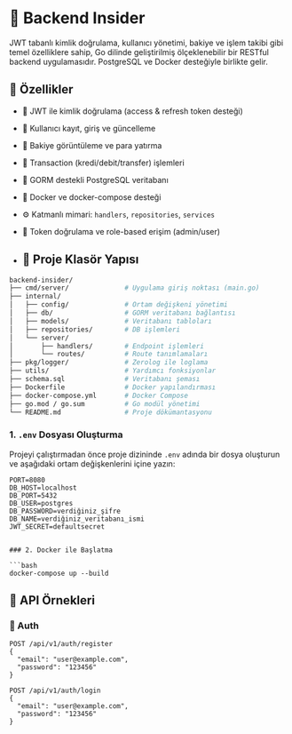 # 🧠 Backend Insider

JWT tabanlı kimlik doğrulama, kullanıcı yönetimi, bakiye ve işlem takibi gibi temel özelliklere sahip, Go dilinde geliştirilmiş ölçeklenebilir bir RESTful backend uygulamasıdır. PostgreSQL ve Docker desteğiyle birlikte gelir.

## 🚀 Özellikler

- 🔐 JWT ile kimlik doğrulama (access & refresh token desteği)
- 👤 Kullanıcı kayıt, giriş ve güncelleme
- 🏦 Bakiye görüntüleme ve para yatırma
- 💸 Transaction (kredi/debit/transfer) işlemleri
- 🧱 GORM destekli PostgreSQL veritabanı
- 🐳 Docker ve docker-compose desteği
- ⚙️ Katmanlı mimari: `handlers`, `repositories`, `services`
- 🧪 Token doğrulama ve role-based erişim (admin/user)

- ## 📁 Proje Klasör Yapısı

```bash
backend-insider/
├── cmd/server/              # Uygulama giriş noktası (main.go)
├── internal/
│   ├── config/              # Ortam değişkeni yönetimi
│   ├── db/                  # GORM veritabanı bağlantısı
│   ├── models/              # Veritabanı tabloları
│   ├── repositories/        # DB işlemleri
│   └── server/
│       ├── handlers/        # Endpoint işlemleri
│       └── routes/          # Route tanımlamaları
├── pkg/logger/              # Zerolog ile loglama
├── utils/                   # Yardımcı fonksiyonlar
├── schema.sql               # Veritabanı şeması
├── Dockerfile               # Docker yapılandırması
├── docker-compose.yml       # Docker Compose
├── go.mod / go.sum          # Go modül yönetimi
└── README.md                # Proje dökümantasyonu
```

### 1. `.env` Dosyası Oluşturma

Projeyi çalıştırmadan önce proje dizininde `.env` adında bir dosya oluşturun ve aşağıdaki ortam değişkenlerini içine yazın:

```env
PORT=8080
DB_HOST=localhost
DB_PORT=5432
DB_USER=postgres
DB_PASSWORD=verdiğiniz_şifre
DB_NAME=verdiğiniz_veritabanı_ismi
JWT_SECRET=defaultsecret


### 2. Docker ile Başlatma

```bash
docker-compose up --build
```

## 🧪 API Örnekleri

### 🔐 Auth

```http
POST /api/v1/auth/register
{
  "email": "user@example.com",
  "password": "123456"
}

POST /api/v1/auth/login
{
  "email": "user@example.com",
  "password": "123456"
}
